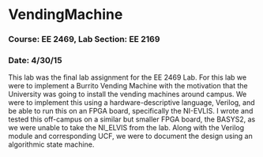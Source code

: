 # VendingMachine
### Course: EE 2469, Lab Section: EE 2169
### Date: 4/30/15

This lab was the final lab assignment for the EE 2469 Lab. For this lab we were to implement a Burrito Vending Machine with the motivation that the University was going to install the vending machines around campus. We were to implement this using a hardware-descriptive language, Verilog, and be able to run this on an FPGA board, specifically the NI-EVLIS. I wrote and tested this off-campus on a similar but smaller FPGA board, the BASYS2, as we were unable to take the NI_ELVIS from the lab. Along with the Verilog module and corresponding UCF, we were to document the design using an algorithmic state machine. 
